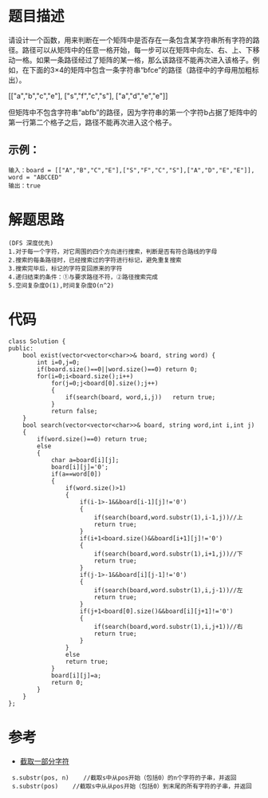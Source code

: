 # 题目描述
请设计一个函数，用来判断在一个矩阵中是否存在一条包含某字符串所有字符的路径。路径可以从矩阵中的任意一格开始，每一步可以在矩阵中向左、右、上、下移动一格。如果一条路径经过了矩阵的某一格，那么该路径不能再次进入该格子。例如，在下面的3×4的矩阵中包含一条字符串“bfce”的路径（路径中的字母用加粗标出）。

[["a","b","c","e"], ["s","f","c","s"], ["a","d","e","e"]]

但矩阵中不包含字符串“abfb”的路径，因为字符串的第一个字符b占据了矩阵中的第一行第二个格子之后，路径不能再次进入这个格子。  
## 示例：
```
输入：board = [["A","B","C","E"],["S","F","C","S"],["A","D","E","E"]], word = "ABCCED"
输出：true
```
# 解题思路
```
(DFS 深度优先)
1.对于每一个字符，对它周围的四个方向进行搜索，判断是否有符合路线的字母
2.搜索的每条路径时，已经搜索过的字符进行标记，避免重复搜索
3.搜索完毕后，标记的字符变回原来的字符
4.递归结束的条件：①与要求路径不符，②路径搜索完成
5.空间复杂度O(1),时间复杂度O(n^2)
```
# 代码
```
class Solution {
public:
    bool exist(vector<vector<char>>& board, string word) {
        int i=0,j=0;
        if(board.size()==0||word.size()==0) return 0;
        for(i=0;i<board.size();i++)
            for(j=0;j<board[0].size();j++)
            {
                if(search(board, word,i,j))   return true;          
            }
            return false;
    }
    bool search(vector<vector<char>>& board, string word,int i,int j)
    {
        if(word.size()==0) return true;
        else
        {            
            char a=board[i][j];
            board[i][j]='0'; 
            if(a==word[0])
            {
                if(word.size()>1)
                {
                    if(i-1>-1&&board[i-1][j]!='0')
                    {
                        if(search(board,word.substr(1),i-1,j))//上
                        return true;
                    }                     
                    if(i+1<board.size()&&board[i+1][j]!='0') 
                    {
                        if(search(board,word.substr(1),i+1,j))//下
                        return true;
                    }
                    if(j-1>-1&&board[i][j-1]!='0') 
                    {
                        if(search(board,word.substr(1),i,j-1))//左
                        return true;                 
                    }
                    if(j+1<board[0].size()&&board[i][j+1]!='0') 
                    {
                        if(search(board,word.substr(1),i,j+1))//右 
                        return true;
                    } 
                }
                else
                return true;
            }
            board[i][j]=a;
            return 0;
        }       
    }
};
```
# 参考
- [截取一部分字符](https://blog.csdn.net/ezhou_liukai/article/details/13779091)
```
 s.substr(pos, n)    //截取s中从pos开始（包括0）的n个字符的子串，并返回
 s.substr(pos)    //截取s中从从pos开始（包括0）到末尾的所有字符的子串，并返回
```
